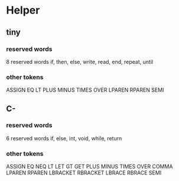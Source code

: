 # Helper

## tiny
### reserved words
8 reserved words
if, then, else, write, read, end, repeat, until

### other tokens
ASSIGN EQ LT PLUS MINUS TIMES OVER LPAREN RPAREN SEMI

## C-
### reserved words
6 reserved words
if, else, int, void, while, return

### other tokens
ASSIGN EQ NEQ LT LET GT GET PLUS MINUS TIMES OVER COMMA LPAREN RPAREN LBRACKET RBRACKET LBRACE RBRACE SEMI
